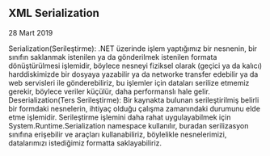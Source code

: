 ## XML Serialization

28 Mart 2019

Serialization(Serileştirme): .NET üzerinde işlem yaptığımız bir nesnenin, bir sınıfın saklanmak istenilen ya da gönderilmek istenilen formata dönüştürülmesi işlemidir, böylece nesneyi fiziksel olarak (geçici ya da kalıcı) harddiskimizde bir dosyaya yazabilir ya da networke transfer edebilir ya da web servisleri ile gönderebiliriz, bu işlemler için dataları serilize etmemiz gerekir, böylece veriler küçülür, daha performanslı hale gelir.
Deserialization(Ters Serileştirme): Bir kaynakta bulunan serileştirilmiş belirli bir formdaki nesnelerin, ihtiyaç olduğu çalışma zamanındaki durumunu elde etme işlemidir.
Serileştirme işlemini daha rahat uygulayabilmek için System.Runtime.Serialization namespace kullanılır, buradan serilizasyon sınıfına erişebilir ve araçları kullanabiliriz, böylelikle nesnelerimizi, datalarımızı istediğimiz formatta saklayabiliriz.
